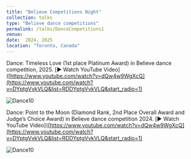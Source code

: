 ```yaml
---
title: "Believe Competitions Night"
collection: talks
type: "Believe dance competitions"
permalink: /talks/DanceCompetitions1
venue: 
date:  2024, 2025
location: "Toronto, Canada"
---
```


Dance: Timeless Love (1st place Platinum Award) in Believe dance competition, 2025.
[▶️ Watch YouTube Video]([https://www.youtube.com/watch?v=dQw4w9WgXcQ](https://www.youtube.com/watch?v=DYptgVvkVLQ&list=RDDYptgVvkVLQ&start_radio=1)

![Dance10](https://tiffanyjtfu.github.io/TiffanyFu/images/dancetimelesslovewb.PNG)






Dance: Point to the Moon (Diamond Rank, 2nd Place Overall Award and Judge’s Choice Award) in Believe dance competition 2024.
[▶️ Watch YouTube Video]([https://www.youtube.com/watch?v=dQw4w9WgXcQ](https://www.youtube.com/watch?v=DYptgVvkVLQ&list=RDDYptgVvkVLQ&start_radio=1)

![Dance10](https://tiffanyjtfu.github.io/TiffanyFu/images/dancepointingtothemoonb.PNG)
